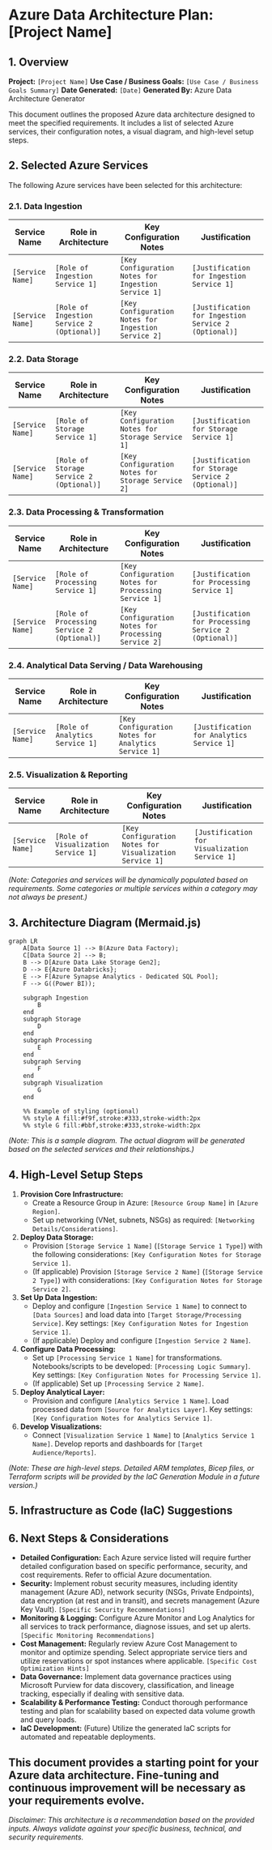 # Azure Data Architecture Plan: [Project Name]

## 1. Overview

**Project:** `[Project Name]`
**Use Case / Business Goals:** `[Use Case / Business Goals Summary]`
**Date Generated:** `[Date]`
**Generated By:** Azure Data Architecture Generator

This document outlines the proposed Azure data architecture designed to meet the specified requirements. It includes a list of selected Azure services, their configuration notes, a visual diagram, and high-level setup steps.

## 2. Selected Azure Services

The following Azure services have been selected for this architecture:

### 2.1. Data Ingestion
<!-- INGESTION_SERVICES_TABLE_START -->
| Service Name     | Role in Architecture                      | Key Configuration Notes                                  | Justification                                      |
| ---------------- | ----------------------------------------- | -------------------------------------------------------- | -------------------------------------------------- |
| `[Service Name]` | `[Role of Ingestion Service 1]`           | `[Key Configuration Notes for Ingestion Service 1]`      | `[Justification for Ingestion Service 1]`          |
| `[Service Name]` | `[Role of Ingestion Service 2 (Optional)]`| `[Key Configuration Notes for Ingestion Service 2]`      | `[Justification for Ingestion Service 2 (Optional)]` |
<!-- INGESTION_SERVICES_TABLE_END -->

### 2.2. Data Storage
<!-- STORAGE_SERVICES_TABLE_START -->
| Service Name     | Role in Architecture        | Key Configuration Notes                      | Justification                                |
| ---------------- | --------------------------- | -------------------------------------------- | -------------------------------------------- |
| `[Service Name]` | `[Role of Storage Service 1]` | `[Key Configuration Notes for Storage Service 1]` | `[Justification for Storage Service 1]`    |
| `[Service Name]` | `[Role of Storage Service 2 (Optional)]` | `[Key Configuration Notes for Storage Service 2]` | `[Justification for Storage Service 2 (Optional)]` |
<!-- STORAGE_SERVICES_TABLE_END -->

### 2.3. Data Processing & Transformation
<!-- PROCESSING_SERVICES_TABLE_START -->
| Service Name     | Role in Architecture           | Key Configuration Notes                         | Justification                                   |
| ---------------- | ------------------------------ | ----------------------------------------------- | ----------------------------------------------- |
| `[Service Name]` | `[Role of Processing Service 1]` | `[Key Configuration Notes for Processing Service 1]` | `[Justification for Processing Service 1]`      |
| `[Service Name]` | `[Role of Processing Service 2 (Optional)]` | `[Key Configuration Notes for Processing Service 2]` | `[Justification for Processing Service 2 (Optional)]` |
<!-- PROCESSING_SERVICES_TABLE_END -->

### 2.4. Analytical Data Serving / Data Warehousing
<!-- ANALYTICAL_SERVING_SERVICES_TABLE_START -->
| Service Name     | Role in Architecture        | Key Configuration Notes                      | Justification                                |
| ---------------- | --------------------------- | -------------------------------------------- | -------------------------------------------- |
| `[Service Name]` | `[Role of Analytics Service 1]` | `[Key Configuration Notes for Analytics Service 1]` | `[Justification for Analytics Service 1]`    |
<!-- ANALYTICAL_SERVING_SERVICES_TABLE_END -->

### 2.5. Visualization & Reporting
<!-- VISUALIZATION_SERVICES_TABLE_START -->
| Service Name     | Role in Architecture             | Key Configuration Notes                           | Justification                                     |
| ---------------- | -------------------------------- | ------------------------------------------------- | ------------------------------------------------- |
| `[Service Name]` | `[Role of Visualization Service 1]`| `[Key Configuration Notes for Visualization Service 1]` | `[Justification for Visualization Service 1]` |
<!-- VISUALIZATION_SERVICES_TABLE_END -->

*(Note: Categories and services will be dynamically populated based on requirements. Some categories or multiple services within a category may not always be present.)*

## 3. Architecture Diagram (Mermaid.js)
<!-- MERMAID_DIAGRAM_START -->
```mermaid
graph LR
    A[Data Source 1] --> B(Azure Data Factory);
    C[Data Source 2] --> B;
    B --> D[Azure Data Lake Storage Gen2];
    D --> E{Azure Databricks};
    E --> F[Azure Synapse Analytics - Dedicated SQL Pool];
    F --> G((Power BI));

    subgraph Ingestion
        B
    end
    subgraph Storage
        D
    end
    subgraph Processing
        E
    end
    subgraph Serving
        F
    end
    subgraph Visualization
        G
    end

    %% Example of styling (optional)
    %% style A fill:#f9f,stroke:#333,stroke-width:2px
    %% style G fill:#bbf,stroke:#333,stroke-width:2px
```
<!-- MERMAID_DIAGRAM_END -->

*(Note: This is a sample diagram. The actual diagram will be generated based on the selected services and their relationships.)*

## 4. High-Level Setup Steps
<!-- HIGH_LEVEL_SETUP_STEPS_START -->
1.  **Provision Core Infrastructure:**
    *   Create a Resource Group in Azure: `[Resource Group Name]` in `[Azure Region]`.
    *   Set up networking (VNet, subnets, NSGs) as required: `[Networking Details/Considerations]`.
2.  **Deploy Data Storage:**
    *   Provision `[Storage Service 1 Name]` (`[Storage Service 1 Type]`) with the following considerations: `[Key Configuration Notes for Storage Service 1]`.
    *   (If applicable) Provision `[Storage Service 2 Name]` (`[Storage Service 2 Type]`) with considerations: `[Key Configuration Notes for Storage Service 2]`.
3.  **Set Up Data Ingestion:**
    *   Deploy and configure `[Ingestion Service 1 Name]` to connect to `[Data Sources]` and load data into `[Target Storage/Processing Service]`. Key settings: `[Key Configuration Notes for Ingestion Service 1]`.
    *   (If applicable) Deploy and configure `[Ingestion Service 2 Name]`.
4.  **Configure Data Processing:**
    *   Set up `[Processing Service 1 Name]` for transformations. Notebooks/scripts to be developed: `[Processing Logic Summary]`. Key settings: `[Key Configuration Notes for Processing Service 1]`.
    *   (If applicable) Set up `[Processing Service 2 Name]`.
5.  **Deploy Analytical Layer:**
    *   Provision and configure `[Analytics Service 1 Name]`. Load processed data from `[Source for Analytics Layer]`. Key settings: `[Key Configuration Notes for Analytics Service 1]`.
6.  **Develop Visualizations:**
    *   Connect `[Visualization Service 1 Name]` to `[Analytics Service 1 Name]`. Develop reports and dashboards for `[Target Audience/Reports]`.
<!-- HIGH_LEVEL_SETUP_STEPS_END -->

*(Note: These are high-level steps. Detailed ARM templates, Bicep files, or Terraform scripts will be provided by the IaC Generation Module in a future version.)*

## 5. Infrastructure as Code (IaC) Suggestions
<!-- IAC_SUGGESTIONS_START -->
<!-- Placeholder for IaC suggestions -->
<!-- IAC_SUGGESTIONS_END -->

## 6. Next Steps & Considerations
<!-- NEXT_STEPS_CONSIDERATIONS_START -->
*   **Detailed Configuration:** Each Azure service listed will require further detailed configuration based on specific performance, security, and cost requirements. Refer to official Azure documentation.
*   **Security:** Implement robust security measures, including identity management (Azure AD), network security (NSGs, Private Endpoints), data encryption (at rest and in transit), and secrets management (Azure Key Vault). `[Specific Security Recommendations]`
*   **Monitoring & Logging:** Configure Azure Monitor and Log Analytics for all services to track performance, diagnose issues, and set up alerts. `[Specific Monitoring Recommendations]`
*   **Cost Management:** Regularly review Azure Cost Management to monitor and optimize spending. Select appropriate service tiers and utilize reservations or spot instances where applicable. `[Specific Cost Optimization Hints]`
*   **Data Governance:** Implement data governance practices using Microsoft Purview for data discovery, classification, and lineage tracking, especially if dealing with sensitive data.
*   **Scalability & Performance Testing:** Conduct thorough performance testing and plan for scalability based on expected data volume growth and query loads.
*   **IaC Development:** (Future) Utilize the generated IaC scripts for automated and repeatable deployments.
<!-- NEXT_STEPS_CONSIDERATIONS_END -->

This document provides a starting point for your Azure data architecture. Fine-tuning and continuous improvement will be necessary as your requirements evolve.
---
*Disclaimer: This architecture is a recommendation based on the provided inputs. Always validate against your specific business, technical, and security requirements.*
